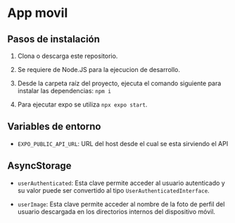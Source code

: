 # App movil

## Pasos de instalación
1. Clona o descarga este repositorio.

2. Se requiere de Node.JS para la ejecucion de desarrollo.

3. Desde la carpeta raíz del proyecto, ejecuta el comando siguiente para instalar las dependencias: `npm i`

4. Para ejecutar expo se utiliza `npx expo start`.

## Variables de entorno
- `EXPO_PUBLIC_API_URL`: URL del host desde el cual se esta sirviendo el API

## AsyncStorage
- `userAuthenticated`: Esta clave permite acceder al usuario autenticado y su valor puede ser convertido al tipo `UserAuthenticatedInterface`.
  
- `userImage`: Esta clave permite acceder al nombre de la foto de perfil del usuario descargada en los directorios internos del dispositivo móvil.
